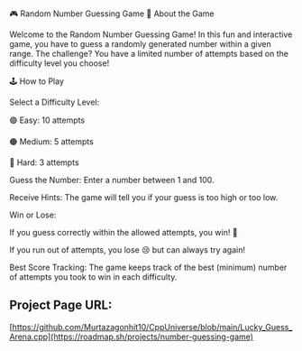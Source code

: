 🎮 Random Number Guessing Game
📜 About the Game

Welcome to the Random Number Guessing Game! In this fun and interactive game, you have to guess a randomly generated number within a given range. The challenge? You have a limited number of attempts based on the difficulty level you choose!

🕹️ How to Play

Select a Difficulty Level:

🟢 Easy: 10 attempts

🟠 Medium: 5 attempts

🔴 Hard: 3 attempts

Guess the Number: Enter a number between 1 and 100.

Receive Hints: The game will tell you if your guess is too high or too low.

Win or Lose:

If you guess correctly within the allowed attempts, you win! 🎉

If you run out of attempts, you lose 😢 but can always try again!

Best Score Tracking: The game keeps track of the best (minimum) number of attempts you took to win in each difficulty.



## Project Page URL: 
[https://github.com/Murtazagonhit10/CppUniverse/blob/main/Lucky_Guess_Arena.cpp](https://roadmap.sh/projects/number-guessing-game)

